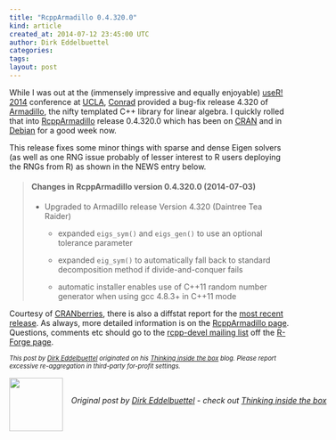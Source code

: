 ```yaml
---
title: "RcppArmadillo 0.4.320.0"
kind: article
created_at: 2014-07-12 23:45:00 UTC
author: Dirk Eddelbuettel
categories: 
tags: 
layout: post
---
```

While I was out at the (immensely impressive and equally enjoyable) 
<a href="http://user2014.stat.ucla.edu/">useR! 2014</a> conference at
<a href="http://www.ucla.edu">UCLA</a>,
<a href="http://conradsanderson.id.au/">Conrad</a> provided a bug-fix release
4.320 of <a href="http://arma.sourceforge.net/">Armadillo</a>, the nifty
templated C++ library for linear algebra.  I quickly rolled that into
<a href="http://dirk.eddelbuettel.com/code/rcpp.armadillo.html">RcppArmadillo</a>
release 0.4.320.0 which has been on
<a href="http://cran.r-project.org">CRAN</a> and in
<a href="http://www.debian.org">Debian</a> for a good week now.

<p></p>
This release fixes some minor things with sparse and dense Eigen solvers (as
well as one RNG issue probably of lesser interest to R users deploying the
RNGs from R) as shown in the NEWS entry below.  

<p></p>

<blockquote>
<h4>Changes in RcppArmadillo version 0.4.320.0 (2014-07-03)</h4>
<ul>
  <li><p> Upgraded to Armadillo release Version 4.320 (Daintree Tea Raider) </p>
  <ul>
    <li><p> expanded <code>eigs_sym()</code> and <code>eigs_gen()</code> to use an optional tolerance parameter </p> </li>
    <li><p> expanded <code>eig_sym()</code> to automatically fall back to standard decomposition method if divide-and-conquer fails </p> </li>
    <li><p> automatic installer enables use of C++11 random number generator when using gcc 4.8.3+ in C++11 mode </p> </li>
  </ul>
</li>
</ul>
</blockquote>

Courtesy of <a href="http://dirk.eddelbuettel.com/cranberries/">CRANberries</a>, there
is also a diffstat report for the
<a href="http://dirk.eddelbuettel.com/cranberries/2014/07/03#RcppArmadillo_0.4.320.0">most recent release</a>.
As always, more detailed information is on the <a href="http://dirk.eddelbuettel.com/code/rcpp.armadillo.html">RcppArmadillo page</a>.
Questions, comments etc should go to the
<a href="https://lists.r-forge.r-project.org/cgi-bin/mailman/listinfo/rcpp-devel">rcpp-devel mailing list</a>
off the <a href="http://r-forge.r-project.org/projects/rcpp/">R-Forge page</a>.


<p style="font-size:80%; font-style:italic;">
This post by <a href="http://dirk.eddelbuettel.com">Dirk Eddelbuettel</a>
originated on his <a href="http://dirk.eddelbuettel.com/blog/">Thinking inside the box</a> blog.
Please report excessive re-aggregation in third-party for-profit settings. 
<p><div class="author">
  <img src="" style="width: 96px; height: 96;">
  <span style="position: absolute; padding: 32px 15px;">
    <i>Original post by <a href="http://twitter.com/">Dirk Eddelbuettel</a> - check out <a href="http://dirk.eddelbuettel.com/blog">Thinking inside the box   </a></i>
  </span>
</div>
